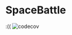 # SpaceBattle

:((
![codecov](https://img.shields.io/codecov/c/github/egor951769794/SpaceBattle?style=plastic&token=CODECOV_TOKEN%3D84583b03-1fa1-41c1-99d8-f89557dcfdba)
